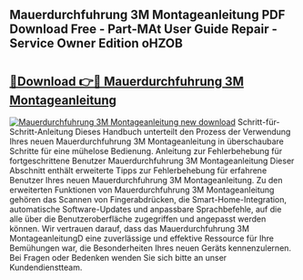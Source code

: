 ## Mauerdurchfuhrung 3M Montageanleitung PDF Download Free - Part-MAt User Guide Repair - Service Owner Edition oHZOB

# <h2><a href="http://df6k5sq.blite.top/?on=Mauerdurchfuhrung+3M+Montageanleitung">🔗Download 👉🔴 Mauerdurchfuhrung 3M Montageanleitung</a></h2>

[![Mauerdurchfuhrung 3M Montageanleitung new download](https://i.imgur.com/lujVjoI.png)](http://df6k5sq.blite.top/?on=Mauerdurchfuhrung+3M+Montageanleitung)
Schritt-für-Schritt-Anleitung Dieses Handbuch unterteilt den Prozess der Verwendung Ihres neuen Mauerdurchfuhrung 3M Montageanleitung in überschaubare Schritte für eine mühelose Bedienung. Anleitung zur Fehlerbehebung für fortgeschrittene Benutzer Mauerdurchfuhrung 3M Montageanleitung Dieser Abschnitt enthält erweiterte Tipps zur Fehlerbehebung für erfahrene Benutzer Ihres neuen Mauerdurchfuhrung 3M Montageanleitung. Zu den erweiterten Funktionen von Mauerdurchfuhrung 3M Montageanleitung gehören das Scannen von Fingerabdrücken, die Smart-Home-Integration, automatische Software-Updates und anpassbare Sprachbefehle, auf die alle über die Benutzeroberfläche zugegriffen und angepasst werden können. Wir vertrauen darauf, dass das Mauerdurchfuhrung 3M MontageanleitungD eine zuverlässige und effektive Ressource für Ihre Bemühungen war, die Besonderheiten Ihres neuen Geräts kennenzulernen. Bei Fragen oder Bedenken wenden Sie sich bitte an unser Kundendienstteam.
